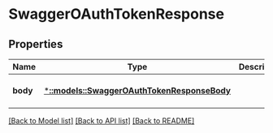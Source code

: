 # SwaggerOAuthTokenResponse

## Properties
Name | Type | Description | Notes
------------ | ------------- | ------------- | -------------
**body** | [***::models::SwaggerOAuthTokenResponseBody**](swaggerOAuthTokenResponse_Body.md) |  | [optional] [default to null]

[[Back to Model list]](../README.md#documentation-for-models) [[Back to API list]](../README.md#documentation-for-api-endpoints) [[Back to README]](../README.md)



